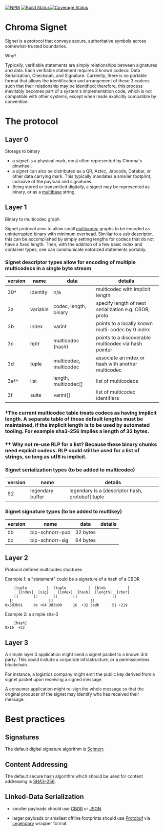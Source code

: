 [![NPM](https://nodei.co/npm/@chromapdx/signet.png?downloads=true)](https://nodei.co/npm/@chromapdx/signet/)
[![Build Status](https://travis-ci.org/ChromaPDX/signet.svg?branch=master)](https://travis-ci.org/ChromaPDX/signet)[![Coverage Status](https://coveralls.io/repos/github/ChromaPDX/signet/badge.svg?branch=master)](https://coveralls.io/github/ChromaPDX/signet?branch=master)

# Chroma Signet

Signet is a protocol that conveys secure, authoritative symbols across somewhat-trusted boundaries.

Why?

Typically, verifiable statements are simply relationships between signatures and data. Each verifiable statement requires 3 known codecs: Data Serialization, Checksum, and Signature. Currently, there is no portable format that allows the identification and arrangement of these 3 codecs such that their relationship may be identified; therefore, this process inevitably becomes part of a system's implementation code, which is not compatible with other systems, except when made explicitly compatible by convention.

# The protocol

## Layer 0

Storage to binary

- a _signet_ is a physical mark, most often represented by Chroma's pinwheel.
- a _signet_ can also be distributed as a QR, Aztec, Jabcode, Databar, or other data carrying mark. This typically mandates a smaller footprint, inclusive of the payload and signatures.
- Being stored or transmitted digitally, a signet may be represented as binary, or as a [multibase](https://github.com/multiformats/multibase/blob/master/multibase.csv) string.

## Layer 1

Binary to multicodec graph

Signet protocol aims to allow small [multicodec](https://github.com/multiformats/multicodec/blob/master/table.csv) graphs to be encoded as uninterrupted binary with minimum overhead. Similiar to a usb descriptor, this can be accomplished by simply setting lengths for codecs that do not have a fixed length. Then, with the addition of a few basic index and container types, one can communicate notorized statements portably.

### Signet descriptor types allow for encoding of multiple multicodecs in a single byte stream

| version | name     | data                   | details                                                       |
| ------- | -------- | ---------------------- | ------------------------------------------------------------- |
| 30†     | identity | n/a                    | multicodec with implicit length                               |
| 3a      | variable | codec, length, binary  | specify length of next serialization e.g. CBOR, proto         |
| 3b      | index    | varint                 | points to a locally known multi-codec by 0 index              |
| 3c      | hptr     | multicodec (hash)      | points to a discoverable multicodec via hash pointer          |
| 3d      | tuple    | multicodec, multicodec | associate an index or hash with another multicodec            |
| 3e††    | list     | length, multicodec[]   | list of multicodecs                                           |
| 3f      | suite    | varint[]               | list of multicodec identifiers                                |

### †The current multicodec table treats codecs as having implicit length. A separate table of those default lengths must be maintained, if the implicit length is to be used by automated tooling. For example sha3-256 implies a length of 32 bytes.

### †† Why not re-use RLP for a list? Because these binary chunks need explicit codecs. RLP could still be used for a list of strings, so long as utf8 is implicit.

### Signet serialization types (to be added to multicodec)

| version | name             | details                                          |
| ------- | ---------------- | ------------------------------------------------ |
| 52      | legendary buffer | legendary is a [descriptor hash, protobuf] tuple |

### Signet signature types (to be added to multikey)

| version | name            | data     | details |
| ------- | --------------- | -------- | ------- |
| bb      | bip-schnorr-pub | 32 bytes |
| bc      | bip-schnorr-sig | 64 bytes |

## Layer 2

Protocol defined multicodec stuctures

Example 1: a "statement" could be a signature of a hash of a CBOR

```
    [tuple         ]  [tuple          ]  [blob          ]
      [index]  [sig]    [index]  [hash]  [length]  [cbor]
    []       []       []       []                []
  []                []                 []
0x3d3b01     bc +64 3d3b00     16  +32 3adb      51 +219
```

Example 2: a simple sha-3

```
    [hash]
0x16  +32
```

## Layer 3

A simple layer 3 application might send a signet packet to a known 3rd party. This could include a corporate infrastructure, or a permissionless blockchain.

For instance, a logistics company might emit the public key derived from a signet packet upon receiving a signed message.

A consumer application might re-sign the whole message so that the original producer of the signet may identify who has received their message.

# Best practices

## Signatures

The default digital signature algorithm is [Schnorr](https://en.wikipedia.org/wiki/Schnorr_signature).

## Content Addressing

The default secure hash algorithm which should be used for content addressing is [SHA3–256](https://en.wikipedia.org/wiki/SHA-3).

## Linked-Data Serialization

- smaller payloads should use [CBOR](https://cbor.io/) or [JSON](https://github.com/mirkokiefer/canonical-json).

- larger payloads or smallest offline footprints should use [Protobuf](https://developers.google.com/protocol-buffers) via [Legendary](https://github.com/ChromaPDX/legendary) wrapper format.
